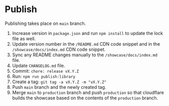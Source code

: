 # Publish

Publishing takes place on `main` branch.

1. Increase version in `package.json` and run `npm install` to update the lock file as well.
2. Update version number in the `/README.md` CDN code snippet and in the `/showcase/docs/index.md` CDN code snippet.
3. Sync any README changes manually to the `/showcase/docs/index.md` file.
4. Update `CHANGELOG.md` file.
5. Commit: `chore: release vX.Y.Z`
6. Run: `npm run publish:library`
7. Create a tag: `git tag -a vX.Y.Z -m "vX.Y.Z"`
8. Push `main` branch and the newly created tag.
9. Merge `main` to `production` branch and push `production` so that cloudflare builds the showcase based on the contents of the `production` branch.
